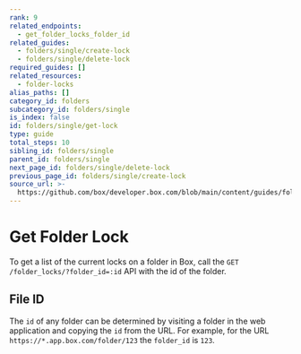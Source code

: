 ```yaml
---
rank: 9
related_endpoints:
  - get_folder_locks_folder_id
related_guides:
  - folders/single/create-lock
  - folders/single/delete-lock
required_guides: []
related_resources:
  - folder-locks
alias_paths: []
category_id: folders
subcategory_id: folders/single
is_index: false
id: folders/single/get-lock
type: guide
total_steps: 10
sibling_id: folders/single
parent_id: folders/single
next_page_id: folders/single/delete-lock
previous_page_id: folders/single/create-lock
source_url: >-
  https://github.com/box/developer.box.com/blob/main/content/guides/folders/single/get-lock.md
---
```

# Get Folder Lock

To get a list of the current locks on a folder in Box, call the
`GET /folder_locks/?folder_id=:id` API with the id of the folder.

<Samples id='get_folder_locks_folder_id' >

</Samples>

## File ID

The `id` of any folder can be determined by visiting a folder in the web
application and copying the `id` from the URL. For example, for the URL
`https://*.app.box.com/folder/123` the `folder_id` is `123`.